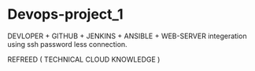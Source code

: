 # Devops-project_1
DEVLOPER + GITHUB + JENKINS + ANSIBLE + WEB-SERVER integeration using ssh password less connection.

REFREED ( TECHNICAL CLOUD KNOWLEDGE )
